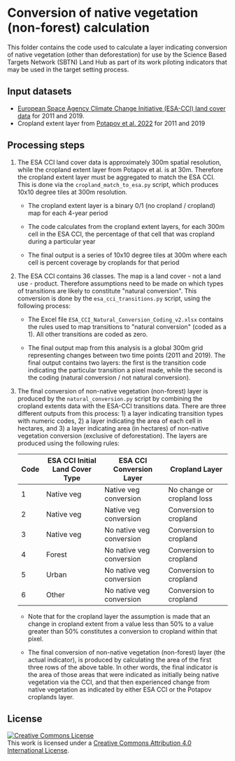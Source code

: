 # Conversion of native vegetation (non-forest) calculation

This folder contains the code used to calculate a layer indicating conversion of native
vegetation (other than deforestation) for use by the Science Based Targets Network
(SBTN) Land Hub as part of its work piloting indicators that may be used in the target
setting process.

## Input datasets

- [European Space Agency Climate Change Initiative (ESA-CCI) land cover data](https://www.esa-landcover-cci.org/) for 2011 and 2019.
- Cropland extent layer from [Potapov et al. 2022](https://www.nature.com/articles/s43016-021-00429-z) for 2011 and 2019

## Processing steps

1. The ESA CCI land cover data is approximately 300m spatial resolution, while the
   cropland extent layer from Potapov et al. is at 30m. Therefore the cropland extent
   layer must be aggregated to match the ESA CCI. This is done via the
   `cropland_match_to_esa.py` script, which produces 10x10 degree tiles at 300m
   resolution.

   - The cropland extent layer is a binary 0/1 (no cropland / cropland) map for each
     4-year period

   - The code calculates from the cropland extent layers, for each 300m cell in the ESA
     CCI, the percentage of that cell that was cropland during a particular year

   - The final output is a series of 10x10 degree tiles at 300m where each cell is
     percent coverage by croplands for that period

2. The ESA CCI contains 36 classes. The map is a land cover - not a land use - product.
   Therefore assumptions need to be made on which types of transitions are likely to
   constitute "natural conversion". This conversion is done by the
   `esa_cci_transitions.py` script, using the following process:

   - The Excel file `ESA_CCI_Natural_Conversion_Coding_v2.xlsx` contains the rules used
     to map transitions to "natural conversion" (coded as a 1). All other transitions
     are coded as zero.

   - The final output map from this analysis is a global 300m grid representing changes
     between two time points (2011 and 2019). The final output contains two layers: the
     first is the transition code indicating the particular transition a pixel made,
     while the second is the coding (natural conversion / not natural conversion).

3. The final conversion of non-native vegetation (non-forest) layer is produced by the
   `natural_conversion.py` script by combining the cropland extents data with the
   ESA-CCI transitions data. There are three different outputs from this process: 1) a layer
   indicating transition types with numeric codes, 2) a layer indicating the area of
   each cell in hectares, and 3) a layer indicating area (in hectares) of non-native
   vegetation conversion (exclusive of deforestation). The layers are produced using the
   following rules:

   | Code | ESA CCI Initial Land Cover Type | ESA CCI Conversion Layer | Cropland Layer             |
   | ---- | ------------------------------- | ------------------------ | -------------------------- |
   | 1    | Native veg                      | Native veg conversion    | No change or cropland loss |
   | 2    | Native veg                      | Native veg conversion    | Conversion to cropland     |
   | 3    | Native veg                      | No native veg conversion | Conversion to cropland     |
   | 4    | Forest                          | No native veg conversion | Conversion to cropland     |
   | 5    | Urban                           | No native veg conversion | Conversion to cropland     |
   | 6    | Other                           | No native veg conversion | Conversion to cropland     |

   - Note that for the cropland layer the assumption is made that an change in cropland
     extent from a value less than 50% to a value greater than 50% constitutes a
     conversion to cropland within that pixel.

   - The final conversion of non-native vegetation (non-forest) layer (the actual
     indicator), is produced by calculating the area of the first three rows of the
     above table. In other words, the final indicator is the area of those areas that
     were indicated as initially being native vegetation via the CCI, and that then
     experienced change from native vegetation as indicated by either ESA CCI or the
     Potapov croplands layer.

## License

<a rel="license" href="http://creativecommons.org/licenses/by/4.0/"><img alt="Creative
Commons License" style="border-width:0"
src="https://i.creativecommons.org/l/by/4.0/88x31.png" /></a><br />This work is licensed
under a <a rel="license" href="http://creativecommons.org/licenses/by/4.0/">Creative
Commons Attribution 4.0 International License</a>.
